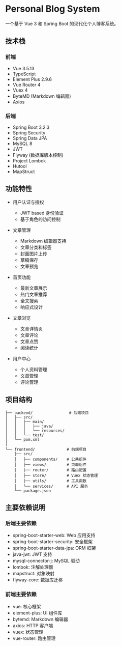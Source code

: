# Personal Blog System

一个基于 Vue 3 和 Spring Boot 的现代化个人博客系统。

## 技术栈

### 前端

- Vue 3.5.13
- TypeScript
- Element Plus 2.9.6
- Vue Router 4
- Vuex 4
- ByteMD (Markdown 编辑器)
- Axios

### 后端

- Spring Boot 3.2.3
- Spring Security
- Spring Data JPA
- MySQL 8
- JWT
- Flyway (数据库版本控制)
- Project Lombok
- Hutool
- MapStruct

## 功能特性

- 用户认证与授权
  - JWT based 身份验证
  - 基于角色的访问控制

- 文章管理
  - Markdown 编辑器支持
  - 文章分类和标签
  - 封面图片上传
  - 草稿保存
  - 文章预览

- 首页功能
  - 最新文章展示
  - 热门文章推荐
  - 全文搜索
  - 响应式设计

- 文章浏览
  - 文章详情页
  - 文章评论
  - 文章点赞
  - 阅读统计

- 用户中心
  - 个人资料管理
  - 文章管理
  - 评论管理

## 项目结构

```
├── backend/                # 后端项目
│   ├── src/
│   │   ├── main/
│   │   │   ├── java/
│   │   │   └── resources/
│   │   └── test/
│   └── pom.xml
│
└── frontend/              # 前端项目
    ├── src/
    │   ├── components/    # 公共组件
    │   ├── views/         # 页面组件
    │   ├── router/        # 路由配置
    │   ├── store/         # Vuex 状态管理
    │   ├── utils/         # 工具函数
    │   └── services/      # API 服务
    └── package.json
```


## 主要依赖说明

### 后端主要依赖
- spring-boot-starter-web: Web 应用支持
- spring-boot-starter-security: 安全框架
- spring-boot-starter-data-jpa: ORM 框架
- java-jwt: JWT 支持
- mysql-connector-j: MySQL 驱动
- lombok: 注解处理器
- mapstruct: 对象映射
- flyway-core: 数据库迁移

### 前端主要依赖
- vue: 核心框架
- element-plus: UI 组件库
- bytemd: Markdown 编辑器
- axios: HTTP 客户端
- vuex: 状态管理
- vue-router: 路由管理


